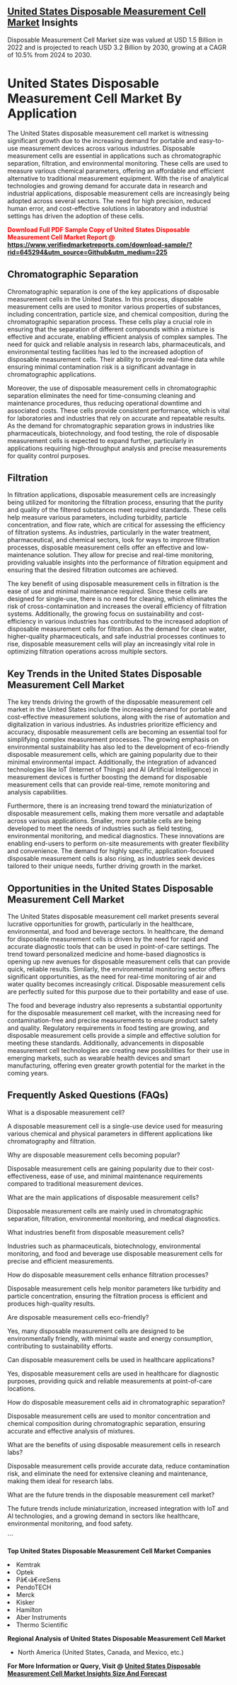 <h2><a href="https://www.verifiedmarketreports.com/download-sample/?rid=645294&amp;utm_source=Github&amp;utm_medium=225" target="_blank">United States Disposable Measurement Cell Market</a> Insights</h2><p>Disposable Measurement Cell Market size was valued at USD 1.5 Billion in 2022 and is projected to reach USD 3.2 Billion by 2030, growing at a CAGR of 10.5% from 2024 to 2030.</p><p> <h1>United States Disposable Measurement Cell Market By Application</h1> <p>The United States disposable measurement cell market is witnessing significant growth due to the increasing demand for portable and easy-to-use measurement devices across various industries. Disposable measurement cells are essential in applications such as chromatographic separation, filtration, and environmental monitoring. These cells are used to measure various chemical parameters, offering an affordable and efficient alternative to traditional measurement equipment. With the rise of analytical technologies and growing demand for accurate data in research and industrial applications, disposable measurement cells are increasingly being adopted across several sectors. The need for high precision, reduced human error, and cost-effective solutions in laboratory and industrial settings has driven the adoption of these cells. <b><p><span class=""><span style="color: #ff0000;"><strong>Download Full PDF Sample Copy of United States Disposable Measurement Cell Market Report</strong> @ </span><a href="https://www.verifiedmarketreports.com/download-sample/?rid=645294&amp;utm_source=Github&amp;utm_medium=225" target="_blank">https://www.verifiedmarketreports.com/download-sample/?rid=645294&amp;utm_source=Github&amp;utm_medium=225</a></span></p></b></p> <h2>Chromatographic Separation</h2> <p>Chromatographic separation is one of the key applications of disposable measurement cells in the United States. In this process, disposable measurement cells are used to monitor various properties of substances, including concentration, particle size, and chemical composition, during the chromatographic separation process. These cells play a crucial role in ensuring that the separation of different compounds within a mixture is effective and accurate, enabling efficient analysis of complex samples. The need for quick and reliable analysis in research labs, pharmaceuticals, and environmental testing facilities has led to the increased adoption of disposable measurement cells. Their ability to provide real-time data while ensuring minimal contamination risk is a significant advantage in chromatographic applications.</p> <p>Moreover, the use of disposable measurement cells in chromatographic separation eliminates the need for time-consuming cleaning and maintenance procedures, thus reducing operational downtime and associated costs. These cells provide consistent performance, which is vital for laboratories and industries that rely on accurate and repeatable results. As the demand for chromatographic separation grows in industries like pharmaceuticals, biotechnology, and food testing, the role of disposable measurement cells is expected to expand further, particularly in applications requiring high-throughput analysis and precise measurements for quality control purposes.</p> <h2>Filtration</h2> <p>In filtration applications, disposable measurement cells are increasingly being utilized for monitoring the filtration process, ensuring that the purity and quality of the filtered substances meet required standards. These cells help measure various parameters, including turbidity, particle concentration, and flow rate, which are critical for assessing the efficiency of filtration systems. As industries, particularly in the water treatment, pharmaceutical, and chemical sectors, look for ways to improve filtration processes, disposable measurement cells offer an effective and low-maintenance solution. They allow for precise and real-time monitoring, providing valuable insights into the performance of filtration equipment and ensuring that the desired filtration outcomes are achieved.</p> <p>The key benefit of using disposable measurement cells in filtration is the ease of use and minimal maintenance required. Since these cells are designed for single-use, there is no need for cleaning, which eliminates the risk of cross-contamination and increases the overall efficiency of filtration systems. Additionally, the growing focus on sustainability and cost-efficiency in various industries has contributed to the increased adoption of disposable measurement cells for filtration. As the demand for clean water, higher-quality pharmaceuticals, and safe industrial processes continues to rise, disposable measurement cells will play an increasingly vital role in optimizing filtration operations across multiple sectors.</p> <h2>Key Trends in the United States Disposable Measurement Cell Market</h2> <p>The key trends driving the growth of the disposable measurement cell market in the United States include the increasing demand for portable and cost-effective measurement solutions, along with the rise of automation and digitalization in various industries. As industries prioritize efficiency and accuracy, disposable measurement cells are becoming an essential tool for simplifying complex measurement processes. The growing emphasis on environmental sustainability has also led to the development of eco-friendly disposable measurement cells, which are gaining popularity due to their minimal environmental impact. Additionally, the integration of advanced technologies like IoT (Internet of Things) and AI (Artificial Intelligence) in measurement devices is further boosting the demand for disposable measurement cells that can provide real-time, remote monitoring and analysis capabilities.</p> <p>Furthermore, there is an increasing trend toward the miniaturization of disposable measurement cells, making them more versatile and adaptable across various applications. Smaller, more portable cells are being developed to meet the needs of industries such as field testing, environmental monitoring, and medical diagnostics. These innovations are enabling end-users to perform on-site measurements with greater flexibility and convenience. The demand for highly specific, application-focused disposable measurement cells is also rising, as industries seek devices tailored to their unique needs, further driving growth in the market.</p> <h2>Opportunities in the United States Disposable Measurement Cell Market</h2> <p>The United States disposable measurement cell market presents several lucrative opportunities for growth, particularly in the healthcare, environmental, and food and beverage sectors. In healthcare, the demand for disposable measurement cells is driven by the need for rapid and accurate diagnostic tools that can be used in point-of-care settings. The trend toward personalized medicine and home-based diagnostics is opening up new avenues for disposable measurement cells that can provide quick, reliable results. Similarly, the environmental monitoring sector offers significant opportunities, as the need for real-time monitoring of air and water quality becomes increasingly critical. Disposable measurement cells are perfectly suited for this purpose due to their portability and ease of use.</p> <p>The food and beverage industry also represents a substantial opportunity for the disposable measurement cell market, with the increasing need for contamination-free and precise measurements to ensure product safety and quality. Regulatory requirements in food testing are growing, and disposable measurement cells provide a simple and effective solution for meeting these standards. Additionally, advancements in disposable measurement cell technologies are creating new possibilities for their use in emerging markets, such as wearable health devices and smart manufacturing, offering even greater growth potential for the market in the coming years.</p> <h2>Frequently Asked Questions (FAQs)</h2> <p>What is a disposable measurement cell?</p> <p>A disposable measurement cell is a single-use device used for measuring various chemical and physical parameters in different applications like chromatography and filtration.</p> <p>Why are disposable measurement cells becoming popular?</p> <p>Disposable measurement cells are gaining popularity due to their cost-effectiveness, ease of use, and minimal maintenance requirements compared to traditional measurement devices.</p> <p>What are the main applications of disposable measurement cells?</p> <p>Disposable measurement cells are mainly used in chromatographic separation, filtration, environmental monitoring, and medical diagnostics.</p> <p>What industries benefit from disposable measurement cells?</p> <p>Industries such as pharmaceuticals, biotechnology, environmental monitoring, and food and beverage use disposable measurement cells for precise and efficient measurements.</p> <p>How do disposable measurement cells enhance filtration processes?</p> <p>Disposable measurement cells help monitor parameters like turbidity and particle concentration, ensuring the filtration process is efficient and produces high-quality results.</p> <p>Are disposable measurement cells eco-friendly?</p> <p>Yes, many disposable measurement cells are designed to be environmentally friendly, with minimal waste and energy consumption, contributing to sustainability efforts.</p> <p>Can disposable measurement cells be used in healthcare applications?</p> <p>Yes, disposable measurement cells are used in healthcare for diagnostic purposes, providing quick and reliable measurements at point-of-care locations.</p> <p>How do disposable measurement cells aid in chromatographic separation?</p> <p>Disposable measurement cells are used to monitor concentration and chemical composition during chromatographic separation, ensuring accurate and effective analysis of mixtures.</p> <p>What are the benefits of using disposable measurement cells in research labs?</p> <p>Disposable measurement cells provide accurate data, reduce contamination risk, and eliminate the need for extensive cleaning and maintenance, making them ideal for research labs.</p> <p>What are the future trends in the disposable measurement cell market?</p> <p>The future trends include miniaturization, increased integration with IoT and AI technologies, and a growing demand in sectors like healthcare, environmental monitoring, and food safety.</p> ```</p><p><strong>Top United States Disposable Measurement Cell Market Companies</strong></p><div data-test-id=""><p><li>Kemtrak</li><li> Optek</li><li> Pâ€‹â€‹reSens</li><li> PendoTECH</li><li> Merck</li><li> Kisker</li><li> Hamilton</li><li> Aber Instruments</li><li> Thermo Scientific</li></p><div><strong>Regional Analysis of&nbsp;United States Disposable Measurement Cell Market</strong></div><ul><li dir="ltr"><p dir="ltr">North America&nbsp;(United States, Canada, and Mexico, etc.)</p></li></ul><p><strong>For More Information or Query, Visit @&nbsp;</strong><strong><a href="https://www.verifiedmarketreports.com/product/disposable-measurement-cell-market/?utm_source=Github&amp;utm_medium=225" target="_blank">United States Disposable Measurement Cell Market Insights Size And Forecast</a></strong></p></div>
